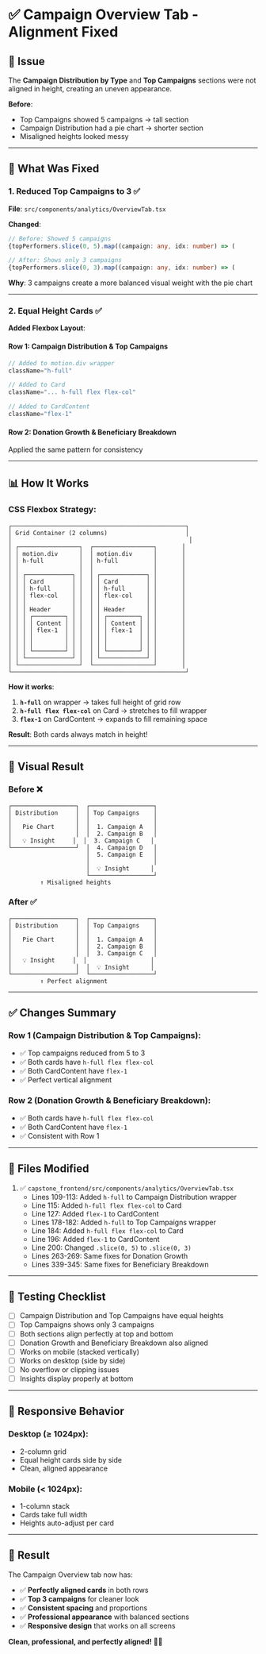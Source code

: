 # ✅ Campaign Overview Tab - Alignment Fixed

## 🎯 **Issue**

The **Campaign Distribution by Type** and **Top Campaigns** sections were not aligned in height, creating an uneven appearance.

**Before**:
- Top Campaigns showed 5 campaigns → tall section
- Campaign Distribution had a pie chart → shorter section
- Misaligned heights looked messy

---

## 🔧 **What Was Fixed**

### **1. Reduced Top Campaigns to 3** ✅
**File**: `src/components/analytics/OverviewTab.tsx`

**Changed**:
```typescript
// Before: Showed 5 campaigns
{topPerformers.slice(0, 5).map((campaign: any, idx: number) => (

// After: Shows only 3 campaigns
{topPerformers.slice(0, 3).map((campaign: any, idx: number) => (
```

**Why**: 3 campaigns create a more balanced visual weight with the pie chart

---

### **2. Equal Height Cards** ✅

**Added Flexbox Layout**:

#### **Row 1: Campaign Distribution & Top Campaigns**
```typescript
// Added to motion.div wrapper
className="h-full"

// Added to Card
className="... h-full flex flex-col"

// Added to CardContent
className="flex-1"
```

#### **Row 2: Donation Growth & Beneficiary Breakdown**
Applied the same pattern for consistency

---

## 📊 **How It Works**

### **CSS Flexbox Strategy**:

```
┌─────────────────────────────────────────────────┐
│ Grid Container (2 columns)                      │
│                                                  │
│ ┌─────────────────┐  ┌─────────────────┐       │
│ │ motion.div      │  │ motion.div      │       │
│ │ h-full          │  │ h-full          │       │
│ │                 │  │                 │       │
│ │ ┌─────────────┐ │  │ ┌─────────────┐ │       │
│ │ │ Card        │ │  │ │ Card        │ │       │
│ │ │ h-full      │ │  │ │ h-full      │ │       │
│ │ │ flex-col    │ │  │ │ flex-col    │ │       │
│ │ │             │ │  │ │             │ │       │
│ │ │ Header      │ │  │ │ Header      │ │       │
│ │ │ ┌─────────┐ │ │  │ │ ┌─────────┐ │ │       │
│ │ │ │ Content │ │ │  │ │ │ Content │ │ │       │
│ │ │ │ flex-1  │ │ │  │ │ │ flex-1  │ │ │       │
│ │ │ │         │ │ │  │ │ │         │ │ │       │
│ │ │ │         │ │ │  │ │ │         │ │ │       │
│ │ │ └─────────┘ │ │  │ │ └─────────┘ │ │       │
│ │ └─────────────┘ │  │ └─────────────┘ │       │
│ └─────────────────┘  └─────────────────┘       │
└─────────────────────────────────────────────────┘
```

**How it works**:
1. **`h-full`** on wrapper → takes full height of grid row
2. **`h-full flex flex-col`** on Card → stretches to fill wrapper
3. **`flex-1`** on CardContent → expands to fill remaining space

**Result**: Both cards always match in height!

---

## 🎨 **Visual Result**

### **Before** ❌
```
┌──────────────────┐  ┌──────────────────┐
│ Distribution     │  │ Top Campaigns    │
│                  │  │                  │
│   Pie Chart      │  │  1. Campaign A   │
│                  │  │  2. Campaign B   │
│   💡 Insight     │  │  3. Campaign C   │
└──────────────────┘  │  4. Campaign D   │
                      │  5. Campaign E   │
                      │                  │
                      │  💡 Insight      │
                      └──────────────────┘
         ↑ Misaligned heights
```

### **After** ✅
```
┌──────────────────┐  ┌──────────────────┐
│ Distribution     │  │ Top Campaigns    │
│                  │  │                  │
│   Pie Chart      │  │  1. Campaign A   │
│                  │  │  2. Campaign B   │
│                  │  │  3. Campaign C   │
│   💡 Insight     │  │                  │
│                  │  │  💡 Insight      │
└──────────────────┘  └──────────────────┘
         ↑ Perfect alignment
```

---

## ✅ **Changes Summary**

### **Row 1** (Campaign Distribution & Top Campaigns):
- ✅ Top campaigns reduced from 5 to 3
- ✅ Both cards have `h-full flex flex-col`
- ✅ Both CardContent have `flex-1`
- ✅ Perfect vertical alignment

### **Row 2** (Donation Growth & Beneficiary Breakdown):
- ✅ Both cards have `h-full flex flex-col`
- ✅ Both CardContent have `flex-1`
- ✅ Consistent with Row 1

---

## 📁 **Files Modified**

1. ✅ `capstone_frontend/src/components/analytics/OverviewTab.tsx`
   - Lines 109-113: Added `h-full` to Campaign Distribution wrapper
   - Line 115: Added `h-full flex flex-col` to Card
   - Line 127: Added `flex-1` to CardContent
   - Lines 178-182: Added `h-full` to Top Campaigns wrapper
   - Line 184: Added `h-full flex flex-col` to Card
   - Line 196: Added `flex-1` to CardContent
   - Line 200: Changed `.slice(0, 5)` to `.slice(0, 3)`
   - Lines 263-269: Same fixes for Donation Growth
   - Lines 339-345: Same fixes for Beneficiary Breakdown

---

## 🧪 **Testing Checklist**

- [ ] Campaign Distribution and Top Campaigns have equal heights
- [ ] Top Campaigns shows only 3 campaigns
- [ ] Both sections align perfectly at top and bottom
- [ ] Donation Growth and Beneficiary Breakdown also aligned
- [ ] Works on mobile (stacked vertically)
- [ ] Works on desktop (side by side)
- [ ] No overflow or clipping issues
- [ ] Insights display properly at bottom

---

## 📱 **Responsive Behavior**

### **Desktop (≥ 1024px)**:
- 2-column grid
- Equal height cards side by side
- Clean, aligned appearance

### **Mobile (< 1024px)**:
- 1-column stack
- Cards take full width
- Heights auto-adjust per card

---

## 🎉 **Result**

The Campaign Overview tab now has:
- ✅ **Perfectly aligned cards** in both rows
- ✅ **Top 3 campaigns** for cleaner look
- ✅ **Consistent spacing** and proportions
- ✅ **Professional appearance** with balanced sections
- ✅ **Responsive design** that works on all screens

**Clean, professional, and perfectly aligned!** 📐✨
